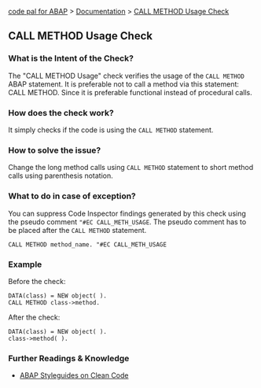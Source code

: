 [code pal for ABAP](../../README.md) > [Documentation](../check_documentation.md) > [CALL METHOD Usage Check](call-method-usage.md)

## CALL METHOD Usage Check

### What is the Intent of the Check?

The "CALL METHOD Usage" check verifies the usage of the `CALL METHOD` ABAP statement. It is preferable not to call a method via this statement: CALL METHOD. Since it is preferable functional instead of procedural calls.

### How does the check work?

It simply checks if the code is using the `CALL METHOD` statement.

### How to solve the issue?

Change the long method calls using `CALL METHOD` statement to short method calls using parenthesis notation.

### What to do in case of exception?

You can suppress Code Inspector findings generated by this check using the pseudo comment `"#EC CALL_METH_USAGE`. The pseudo comment has to be placed after the `CALL METHOD` statement.

```abap
CALL METHOD method_name. "#EC CALL_METH_USAGE
```

### Example

Before the check:

```abap
DATA(class) = NEW object( ).
CALL METHOD class->method.
```

After the check:

```abap
DATA(class) = NEW object( ).
class->method( ).
```

### Further Readings & Knowledge

* [ABAP Styleguides on Clean Code](https://github.com/SAP/styleguides/blob/master/clean-abap/CleanABAP.md#prefer-functional-to-procedural-calls)
